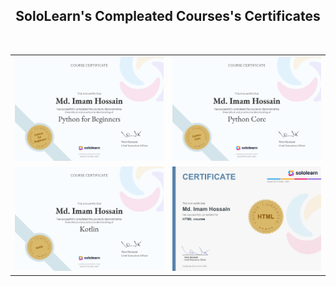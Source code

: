 <h2 align="center">SoloLearn's Compleated Courses's Certificates</h2>

<html>
<body>
<table width="100%">
  <tr>
  <td width="50%"><img src="https://github.com/imamhossain94/sololearn/blob/main/assets/Python_for_Beginners_certificate.jpg" alt="BLANK" width="450" height="30%"></td>
  <td width="50%"><img src="https://github.com/imamhossain94/sololearn/blob/main/assets/Python_certificate.jpg" alt="BLANK" width="450" height="30%"></td>
  </tr>
  
  <br>
  
  <tr>
  <td width="50%"><img src="https://github.com/imamhossain94/sololearn/blob/main/assets/kotlin_certificate.jpg" alt="BLANK" width="450" height="30%"></td>
  <td width="50%"><img src="https://github.com/imamhossain94/sololearn/blob/main/assets/Html_certificate.jpg" alt="BLANK" width="450" height="30%"></td>
  </tr>
  
</table>
</body>
</html>